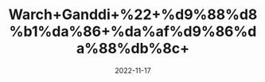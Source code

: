 ---
title: 'Warch+Ganddi+%22+%d9%88%d8%b1%da%86+%da%af%d9%86%da%88%db%8c+'
date: '2022-11-17' 
metatag: '' 
inventory: '0' 
draft: false 
# meta description 
shortDescripton: ''
description: 'Herbs+%d8%ac%da%91%db%8c+%d8%a8%d9%88%d9%b9%db%8c'
longdescription: ''
tags: ''
brand: ''
subCategory: ''
unit: '10 gm-Pk'
sellCount: '0'
featured: True
# product Price
price: '30.0'
# Product Short Description
shortDescription: ''
productID: '439463F8-3B4A-ED11-996A-005056B3A416'
type: 'products'
category: 'Herbs+%d8%ac%da%91%db%8c+%d8%a8%d9%88%d9%b9%db%8c' 
thumnailproduct: 'https://eraconnect.blob.core.windows.net/product-images/aminsaddiquidawakhana/9a7b8142-d533-46e4-ab86-3cbea4c3e7ab.webp' 
images:
  - image: 'https://eraconnect.blob.core.windows.net/product-images/aminsaddiquidawakhana/9a7b8142-d533-46e4-ab86-3cbea4c3e7ab.webp'  
Variants:
---